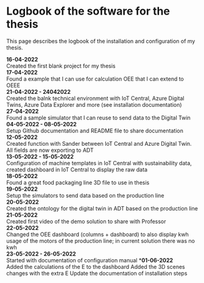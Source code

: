 # Logbook of the software for the thesis

This page describes the logbook of the installation and configuration of my thesis.

**16-04-2022**<br>
Created the first blank project for my thesis<br>
**17-04-2022**<br>
Found a example that I can use for calculation OEE that I can extend to OEEE<br>
**21-04-2022 - 24042022**<br>
Created the balnk technical environment with IoT Central, Azure Digital Twins, Azure Data Explorer and more (see installation documentation)<br>
**27-04-2022**<br>
Found a sample simulator that I can reuse to send data to the Digital Twin<br>
**04-05-2022 - 08-05-2022**<br>
Setup Github documentation and README file to share documentation<br>
**12-05-2022**<br>
Created function with Sander between IoT Central and Azure Digital Twin. All fields are now exporting to ADT<br>
**13-05-2022 - 15-05-2022** <br>
Configuration of machine templates in IoT Central with sustainability data, created dashboard in IoT Central to display the raw data<br>
**18-05-2022**<br>
Found a great food packaging line 3D file to use in thesis<br>
**19-05-2022**<br>
Setup the simulators to send data based on the production line<br>
**20-05-2022**<br>
Created the ontology for the digital twin in ADT based on the production line<br>
**21-05-2022** <br>
Created first video of the demo solution to share with Professor<br>
**22-05-2022**<br>
Changed the OEE dashboard (columns + dashboard) to also display kwh usage of the motors of the production line; in current solution there was no kwh<br>
**23-05-2022 - 26-05-2022** <br>
Started with documentation of configuration manual
***01-06-2022**<br>
Added the calculations of the E to the dashboard
Added the 3D scenes changes with the extra E
Update the documentation of installation steps
